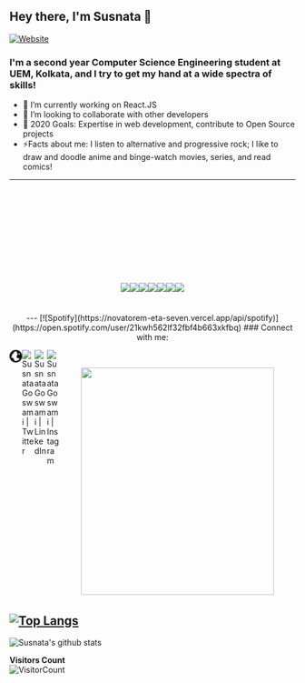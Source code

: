 ## Hey there, I'm Susnata 👋

[![Website](https://img.shields.io/website?label=susnata.ga&style=for-the-badge&url=https%3A%2F%2Fsusnata.ga)](http://susnata.ga)


### I'm a second year Computer Science Engineering student at UEM, Kolkata, and I try to get my hand at a wide spectra of skills!

- 🔭 I’m currently working on React.JS
- 👯 I’m looking to collaborate with other developers
- 🥅 2020 Goals: Expertise in web development, contribute to Open Source projects
- ⚡Facts about me: I listen to alternative and progressive rock; I like to draw and doodle anime and binge-watch movies, series, and read comics!


---
<br>
<br>
<br>
<br>
<br>
<br>
<br>
<br>
<br>
<p align="center">
  <img src="https://media3.giphy.com/media/ln7z2eWriiQAllfVcn/200w.webp" width="100"><img src="https://i.giphy.com/media/LMt9638dO8dftAjtco/200.webp" width="100"><img src="https://i.giphy.com/media/eNAsjO55tPbgaor7ma/200w.webp" width="100"><img src="https://i.giphy.com/media/VgGthkhUvGgOit7Y9i/200.webp" width="100"><img src="https://media3.giphy.com/media/kdFc8fubgS31b8DsVu/giphy.webp" width="100"><img src="https://i.giphy.com/media/KzJkzjggfGN5Py6nkT/200.webp" width="100"><img src="https://i.giphy.com/media/IdyAQJVN2kVPNUrojM/200.webp" width="100">

<br>
<br>
<br>
---
[![Spotify](https://novatorem-eta-seven.vercel.app/api/spotify)](https://open.spotify.com/user/21kwh562lf32fbf4b663xkfbq)
### Connect with me:

[<img align="left" alt="http://susnata.ga" width="22px" src="https://raw.githubusercontent.com/iconic/open-iconic/master/svg/globe.svg" />][website]

[<img align="left" alt="Susnata Goswami | Twitter" width="22px" src="https://cdn.jsdelivr.net/npm/simple-icons@v3/icons/twitter.svg" />][twitter]
[<img align="left" alt="Susnata Goswami | LinkedIn" width="22px" src="https://cdn.jsdelivr.net/npm/simple-icons@v3/icons/linkedin.svg" />][linkedin]
[<img align="left" alt="Susnata Goswami | Instagram" width="22px" src="https://cdn.jsdelivr.net/npm/simple-icons@v3/icons/instagram.svg" />][instagram]

<br />

<p align="center">
<img src="https://octodex.github.com/images/daftpunktocat-thomas.gif" height="400px" width="340px"> 
 </p>

[![Top Langs](https://github-readme-stats.vercel.app/api/top-langs/?username=proghead00)](https://github.com/proghead00/github-readme-stats)
---
![Susnata's github stats](https://github-readme-stats-mu-dusky.vercel.app/api?username=proghead00&show_icons=true&theme=dracula)




[website]: http://susnata.ga
[instagram]: https://instagram.com/susnatoww
[twitter]: https://twitter.com/susnatoww

[linkedin]: https://www.linkedin.com/in/susnata-goswami-5303961a6/

**Visitors Count**  
![VisitorCount](https://profile-counter.glitch.me/{proghead00}/count.svg)
